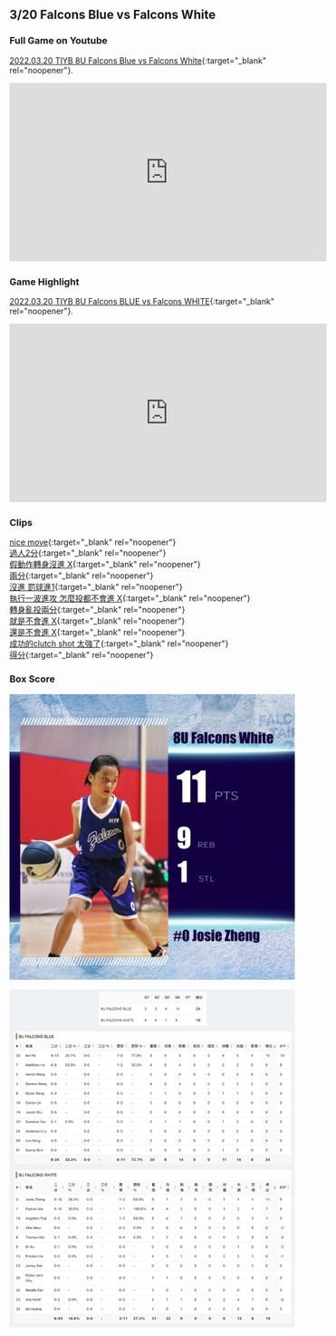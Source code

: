 ## 3/20 Falcons Blue vs Falcons White

### Full Game on Youtube
[2022.03.20 TIYB 8U Falcons Blue vs Falcons White](https://www.youtube.com/watch?v=65ozQjCIfMQ){:target="_blank" rel="noopener"}.
<iframe width="560" height="315" src="https://www.youtube.com/embed/65ozQjCIfMQ" title="YouTube video player" frameborder="0" allow="accelerometer; autoplay; clipboard-write; encrypted-media; gyroscope; picture-in-picture" allowfullscreen></iframe>

### Game Highlight
[2022.03.20 TIYB 8U Falcons BLUE vs Falcons WHITE](https://www.youtube.com/watch?v=onO3Mr92trU){:target="_blank" rel="noopener"}.
<iframe width="560" height="315" src="https://www.youtube.com/embed/onO3Mr92trU" title="YouTube video player" frameborder="0" allow="accelerometer; autoplay; clipboard-write; encrypted-media; gyroscope; picture-in-picture" allowfullscreen></iframe>

### Clips
[nice move](https://youtu.be/65ozQjCIfMQ?t=498){:target="_blank" rel="noopener"}<br>
[過人2分](https://youtu.be/65ozQjCIfMQ?t=734){:target="_blank" rel="noopener"}<br>
[假動作轉身沒進 X](https://youtu.be/65ozQjCIfMQ?t=926){:target="_blank" rel="noopener"}<br>
[兩分](https://youtu.be/65ozQjCIfMQ?t=1015){:target="_blank" rel="noopener"}<br>
[沒進 罰球進1](https://youtu.be/65ozQjCIfMQ?t=1621){:target="_blank" rel="noopener"}<br>
[執行一波進攻 怎麼投都不會進 X](https://youtu.be/65ozQjCIfMQ?t=1718){:target="_blank" rel="noopener"}<br>
[轉身亂投兩分](https://youtu.be/65ozQjCIfMQ?t=1918){:target="_blank" rel="noopener"}<br>
[就是不會進 X](https://youtu.be/65ozQjCIfMQ?t=2179){:target="_blank" rel="noopener"}<br>
[還是不會進 X](https://youtu.be/65ozQjCIfMQ?t=2218){:target="_blank" rel="noopener"}<br>
[成功的clutch shot 太強了](https://youtu.be/65ozQjCIfMQ?t=2603){:target="_blank" rel="noopener"}<br>
[得分](https://youtu.be/65ozQjCIfMQ?t=3492){:target="_blank" rel="noopener"}<br>

### Box Score
![Image](assets/0320score.jpg)

![Image](assets/0320box.jpg)
